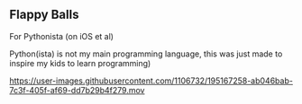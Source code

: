 ## Flappy Balls ##

For Pythonista (on iOS et al)

Python(ista) is not my main programming language, this was just made to inspire my kids to learn programming)


https://user-images.githubusercontent.com/1106732/195167258-ab046bab-7c3f-405f-af69-dd7b29b4f279.mov

